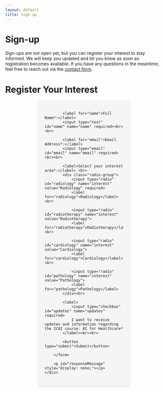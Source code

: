 ```yaml
---
layout: default
title: Sign-up
---
```


# Sign-up
<div class="content">
    <p>Sign-ups are not open yet, but you can register your interest to stay informed. We will keep you updated and let you know as soon as registration becomes available.  If you have any questions in the meantime, feel free to reach out via the <a href="{{ site.baseurl }}/contact">contact form</a>.</p>
</div>

# Register Your Interest
<div class="content">
    <div id="formContainer">
        <form id="interestForm">
        
            <label for="name">Full Name*:</label>
            <input type="text" id="name" name="name" required><br><br>

            <label for="email">Email Address*:</label>
            <input type="email" id="email" name="email" required><br><br>

            <label>Select your interest area*:</label> <br>
            <div class="radio-group">
                <input type="radio" id="radiology" name="interest" value="Radiology" required>
                <label for="radiology">Radiology</label><br>

                <input type="radio" id="radiotherapy" name="interest" value="Radiotherapy">
                <label for="radiotherapy">Radiotherapy</label><br>

                <input type="radio" id="cardiology" name="interest" value="Cardiology">
                <label for="cardiology">Cardiology</label><br>

                <input type="radio" id="pathology" name="interest" value="Pathology">
                <label for="pathology">Pathology</label>
            </div><br>

            <label>
                <input type="checkbox" id="updates" name="updates" required>
                I want to receive updates and information regarding the ICAI course: AI for Healthcare*
            </label><br><br>

            <button type="submit">Submit</button>

        </form>

        <p id="responseMessage" style="display: none;"></p>
    </div>
</div>

<style>
    /* Styling for the form */
    #formContainer {
        background-color: #f5f5f5; /* Light grey background */
        padding: 20px;
        border-radius: 8px;
        width: 50%;
        margin: auto;
        box-shadow: 0px 4px 8px rgba(0, 0, 0, 0.1);
        /*text-align: center;*/
    }

    /* Style for input fields */
    input[type="text"], input[type="email"] {
        width: 100%;
        padding: 8px;
        margin-top: 5px;
        border: 1px solid #ccc;
        border-radius: 4px;
        box-sizing: border-box;
    }

    /* Style for radio buttons */
    .radio-group {
        text-align: left; /* Aligns radio buttons nicely */
        margin-bottom: 10px;
    }

    /* Style for the submit button */
    button {
        background-color: #1B2430; /* Dark blue */
        color: white;
        padding: 10px 15px;
        border: none;
        border-radius: 4px;
        cursor: pointer;
        width: 100%;
        font-size: 16px;
    }

    button:hover {
        background-color: #34495E;
    }

    /* Style for the response message */
    #responseMessage {
        font-size: 18px;
        font-weight: bold;
        color: #1B2430;
        display: none;
    }
</style>

<script>
document.getElementById("interestForm").addEventListener("submit", function(event){
    event.preventDefault(); // Prevent form from submitting normally

    var formData = new FormData(this);
    fetch("https://script.google.com/macros/s/AKfycbwTdhs1pjxw_hCp1ZTjUB1LVMeMoil_KB90SPUQAP7SNB6Y_Qi2diiOfu8D4GnFQo4l/exec", {
        method: "POST",
        body: formData
    })
    .then(response => response.text())
    .then(data => {
        if (data.includes("Error")) {
            document.getElementById("responseMessage").style.color = "red"; // Error styling
            document.getElementById("responseMessage").innerHTML = "⚠️ This email is already registered.";
        } else {
            document.getElementById("interestForm").style.display = "none"; // Hide the form
            document.getElementById("responseMessage").style.color = "green"; // Success styling
            document.getElementById("responseMessage").innerHTML = "✅ Thank you! Your response has been recorded.";
        }
        document.getElementById("responseMessage").style.display = "block";
    })
    .catch(error => console.error("Error:", error));
});
</script>
